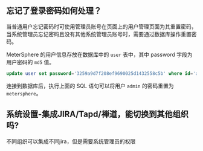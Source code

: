 ## 忘记了登录密码如何处理？

当普通用户忘记密码时可使用管理员账号在页面上的用户管理页面为其重置密码，当系统管理员忘记密码且没有其他系统管理员账号时，需要通过数据库操作重置密码。

MeterSphere 的用户信息存放在数据库中的 `user` 表中，其中 password 字段为用户密码的 `md5` 值。

```sql
update user set password='3259a9d7f208ef9690025d1432558c5b' where id='admin';
```

连接到数据库后，执行上面的 SQL 语句可以将用户 `admin` 的密码重置为 `metersphere`。

## 系统设置-集成JIRA/Tapd/禅道，能切换到其他组织吗?

不同组织可以集成不同jira，但是需要系统管理员的权限